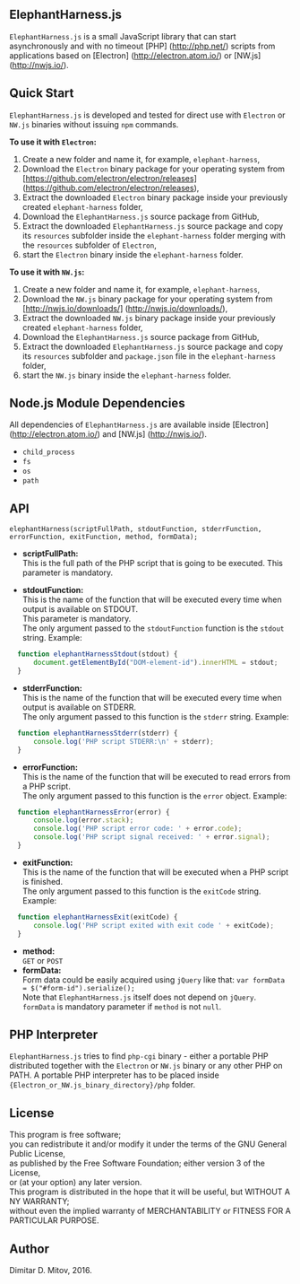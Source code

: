 ElephantHarness.js
--------------------------------------------------------------------------------
  
```ElephantHarness.js``` is a small JavaScript library that can start asynchronously and with no timeout [PHP] (http://php.net/) scripts from applications based on [Electron] (http://electron.atom.io/) or [NW.js] (http://nwjs.io/).
  
## Quick Start
```ElephantHarness.js``` is developed and tested for direct use with ```Electron``` or ```NW.js``` binaries without issuing ```npm``` commands.
  
**To use it with ```Electron```:**
  1. Create a new folder and name it, for example, ```elephant-harness```,  
  2. Download the ```Electron``` binary package for your operating system from [https://github.com/electron/electron/releases] (https://github.com/electron/electron/releases),  
  3. Extract the downloaded ```Electron``` binary package inside your previously created ```elephant-harness``` folder,  
  4. Download the ```ElephantHarness.js``` source package from GitHub,  
  5. Extract the downloaded ```ElephantHarness.js``` source package and copy its ```resources``` subfolder inside the ```elephant-harness``` folder merging with the ```resources``` subfolder of ```Electron```,  
  6. start the ```Electron``` binary inside the ```elephant-harness``` folder.  
  
**To use it with ```NW.js```:**
  1. Create a new folder and name it, for example, ```elephant-harness```,  
  2. Download the ```NW.js``` binary package for your operating system from [http://nwjs.io/downloads/] (http://nwjs.io/downloads/),  
  3. Extract the downloaded ```NW.js``` binary package inside your previously created ```elephant-harness``` folder,  
  4. Download the ```ElephantHarness.js``` source package from GitHub,  
  5. Extract the downloaded ```ElephantHarness.js``` source package and copy its ```resources``` subfolder and ```package.json``` file in the ```elephant-harness``` folder,  
  6. start the ```NW.js``` binary inside the ```elephant-harness``` folder.  
  
## Node.js Module Dependencies
All dependencies of ```ElephantHarness.js``` are available inside [Electron] (http://electron.atom.io/) and [NW.js] (http://nwjs.io/).
* ```child_process```
* ```fs```
* ```os```
* ```path```
  
## API
  ```elephantHarness(scriptFullPath, stdoutFunction, stderrFunction, errorFunction, exitFunction, method, formData);```  
* **scriptFullPath:**  
  This is the full path of the PHP script that is going to be executed. This parameter is mandatory.  
  
* **stdoutFunction:**  
  This is the name of the function that will be executed every time when output is available on STDOUT.  
  This parameter is mandatory.  
  The only argument passed to the ```stdoutFunction``` function is the ```stdout``` string. Example:  

```javascript
  function elephantHarnessStdout(stdout) {
      document.getElementById("DOM-element-id").innerHTML = stdout;
  }
```

* **stderrFunction:**  
  This is the name of the function that will be executed every time when output is available on STDERR.  
  The only argument passed to this function is the ```stderr``` string. Example:  

```javascript
  function elephantHarnessStderr(stderr) {
      console.log('PHP script STDERR:\n' + stderr);
  }
```

* **errorFunction:**  
  This is the name of the function that will be executed to read errors from a PHP script.  
  The only argument passed to this function is the ```error``` object. Example:  

```javascript
  function elephantHarnessError(error) {
      console.log(error.stack); 
      console.log('PHP script error code: ' + error.code); 
      console.log('PHP script signal received: ' + error.signal);
  }
```

* **exitFunction:**  
  This is the name of the function that will be executed when a PHP script is finished.  
  The only argument passed to this function is the ```exitCode``` string. Example:  

```javascript
  function elephantHarnessExit(exitCode) {
      console.log('PHP script exited with exit code ' + exitCode);
  }
```

* **method:**  
  ```GET``` or ```POST```
* **formData:**  
  Form data could be easily acquired using ```jQuery``` like that: ```var formData = $("#form-id").serialize();```  
  Note that ```ElephantHarness.js``` itself does not depend on ```jQuery```.  
  ```formData``` is mandatory parameter if ```method``` is not ```null```.  
  
## PHP Interpreter
```ElephantHarness.js``` tries to find ```php-cgi``` binary - either a portable PHP distributed together with the ```Electron``` or ```NW.js``` binary or any other PHP on PATH. A portable PHP interpreter has to be placed inside ```{Electron_or_NW.js_binary_directory}/php``` folder.  
  
## License
  
This program is free software;  
you can redistribute it and/or modify it under the terms of the GNU General Public License,  
as published by the Free Software Foundation; either version 3 of the License,  
or (at your option) any later version.  
This program is distributed in the hope that it will be useful, but WITHOUT A NY WARRANTY;  
without even the implied warranty of MERCHANTABILITY or FITNESS FOR A PARTICULAR PURPOSE.  
  
## Author
  
Dimitar D. Mitov, 2016.

